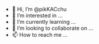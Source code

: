 - 👋 Hi, I’m @pikKACchu
- 👀 I’m interested in ...
- 🌱 I’m currently learning ...
- 💞️ I’m looking to collaborate on ...
- 📫 How to reach me ...

<!---
pikKACchu/pikKACchu is a ✨ special ✨ repository because its `README.md` (this file) appears on your GitHub profile.
You can click the Preview link to take a look at your changes.
--->
